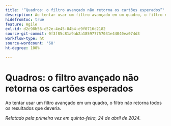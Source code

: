 ```yaml
---
title: '“Quadros: o filtro avançado não retorna os cartões esperados”'
description: Ao tentar usar um filtro avançado em um quadro, o filtro não retorna todos os resultados que deveria.
hidefromtoc: true
feature: Agile
exl-id: d2c98b56-c52e-4e45-84b4-c9f0716c2182
source-git-commit: 0f3f85c81a9ab2a185977757031e44040ea074d3
workflow-type: ht
source-wordcount: '68'
ht-degree: 100%

---
```


# Quadros: o filtro avançado não retorna os cartões esperados

Ao tentar usar um filtro avançado em um quadro, o filtro não retorna todos os resultados que deveria.

_Relatado pela primeira vez em quinta-feira, 24 de abril de 2024._
